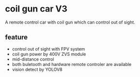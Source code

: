 # coil gun car V3
A remote control car with coil gun which can control out of sight.  
## feature  
- control out of sight with FPV system
- coil gun power by 400V ZVS module
- mid-distance control
- both buletooth and hardware remote controler are available
- vision detect by YOLOV8

